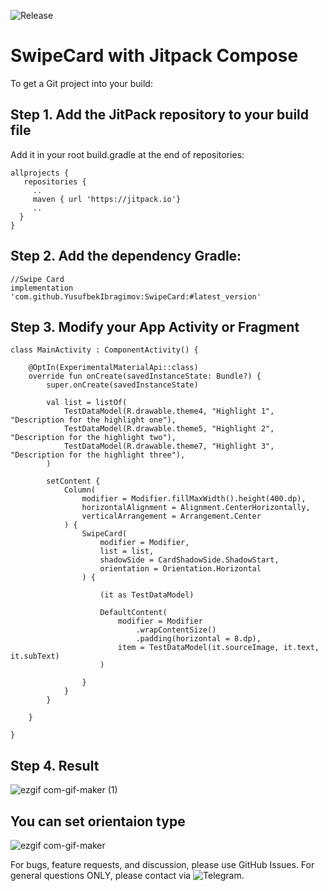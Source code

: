 ![Release](https://jitpack.io/v/YusufbekIbragimov/SwipeCard.svg)
 
# SwipeCard with Jitpack Compose

To get a Git project into your build:

## Step 1. Add the JitPack repository to your build file
Add it in your root build.gradle at the end of repositories:
```
allprojects {
   repositories {
     ..
     maven { url 'https://jitpack.io'}
     ..
  }
}
```
## Step 2. Add the dependency Gradle:

```
//Swipe Card
implementation 'com.github.YusufbekIbragimov:SwipeCard:#latest_version'
```

## Step 3. Modify your App Activity or Fragment
```
class MainActivity : ComponentActivity() {

    @OptIn(ExperimentalMaterialApi::class)
    override fun onCreate(savedInstanceState: Bundle?) {
        super.onCreate(savedInstanceState)

        val list = listOf(
            TestDataModel(R.drawable.theme4, "Highlight 1", "Description for the highlight one"),
            TestDataModel(R.drawable.theme5, "Highlight 2", "Description for the highlight two"),
            TestDataModel(R.drawable.theme7, "Highlight 3", "Description for the highlight three"),
        )

        setContent {
            Column(
                modifier = Modifier.fillMaxWidth().height(400.dp),
                horizontalAlignment = Alignment.CenterHorizontally,
                verticalArrangement = Arrangement.Center
            ) {
                SwipeCard(
                    modifier = Modifier,
                    list = list,
                    shadowSide = CardShadowSide.ShadowStart,
                    orientation = Orientation.Horizontal
                ) {

                    (it as TestDataModel)

                    DefaultContent(
                        modifier = Modifier
                            .wrapContentSize()
                            .padding(horizontal = 8.dp),
                        item = TestDataModel(it.sourceImage, it.text, it.subText)
                    )

                }
            }
        }

    }

}
```
## Step 4. Result
![ezgif com-gif-maker (1)](https://user-images.githubusercontent.com/83059102/191929944-65174114-3543-42c1-aa6f-db1b88675a08.gif)

## You can set orientaion type
![ezgif com-gif-maker](https://user-images.githubusercontent.com/83059102/191929986-8d139851-e91b-408d-b9bb-dada36166bab.gif)



For bugs, feature requests, and discussion, please use GitHub Issues. For general questions ONLY, please contact via ![Telegram](t.me.ibragimovyusufbek).
